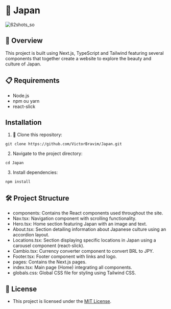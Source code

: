 # 👺 Japan

![62shots_so](https://github.com/VictorBravim/Japan/assets/122113588/557f1bad-a521-4827-b2a7-e09946a975da)

## 🚀 Overview

This project is built using Next.js, TypeScript and Tailwind featuring several components that together create a website to explore the beauty and culture of Japan.

## 📋 Requirements

- Node.js
- npm ou yarn
- react-slick

## Installation

1. 🔧 Clone this repository:
   
```
git clone https://github.com/VictorBravim/Japan.git
```

2. Navigate to the project directory:
   
```
cd Japan
```

3. Install dependencies:

```
npm install
```

## 🛠️ Project Structure

- components: Contains the React components used throughout the site.
- Nav.tsx: Navigation component with scrolling functionality.
- Hero.tsx: Home section featuring Japan with an image and text.
- About.tsx: Section detailing information about Japanese culture using an accordion layout.
- Locations.tsx: Section displaying specific locations in Japan using a carousel component (react-slick).
- Cambio.tsx: Currency converter component to convert BRL to JPY.
- Footer.tsx: Footer component with links and logo.
- pages: Contains the Next.js pages.
- index.tsx: Main page (Home) integrating all components.
- globals.css: Global CSS file for styling using Tailwind CSS.

## 📄 License

- This project is licensed under the [MIT License](LICENSE).
